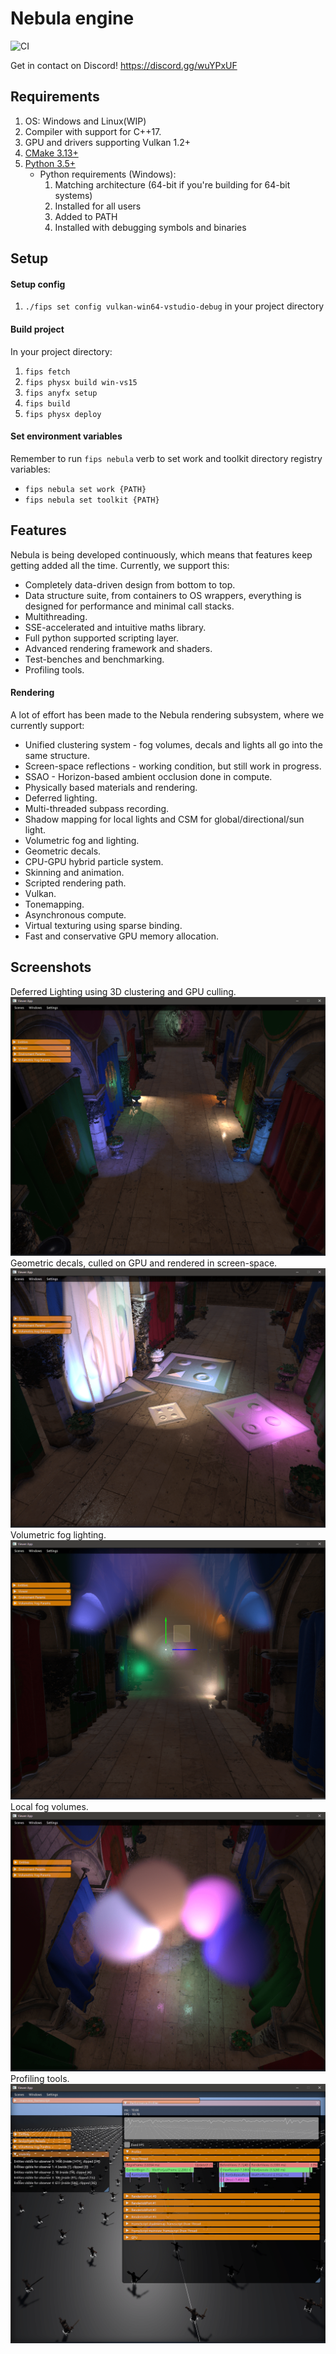 # Nebula engine   
![CI](https://github.com/gscept/nebula/workflows/CI/badge.svg)

Get in contact on Discord! https://discord.gg/wuYPxUF
## Requirements
1. OS: Windows and Linux(WIP)
2. Compiler with support for C++17.
3. GPU and drivers supporting Vulkan 1.2+
4. [CMake 3.13+](https://cmake.org/download/)
5. [Python 3.5+](https://www.python.org/downloads)
    * Python requirements (Windows):
        1. Matching architecture (64-bit if you're building for 64-bit systems)
        2. Installed for all users
        3. Added to PATH
        4. Installed with debugging symbols and binaries

## Setup

#### Setup config

1. `./fips set config vulkan-win64-vstudio-debug` in your project directory

#### Build project

In your project directory:
  
  1. `fips fetch`
  2. `fips physx build win-vs15`
  2. `fips anyfx setup`
  3. `fips build`
  4. `fips physx deploy`

#### Set environment variables

Remember to run `fips nebula` verb to set work and toolkit directory registry variables:

  * `fips nebula set work {PATH}`
  * `fips nebula set toolkit {PATH}`

## Features
Nebula is being developed continuously, which means that features keep getting added all the time. Currently, we support this:

* Completely data-driven design from bottom to top.
* Data structure suite, from containers to OS wrappers, everything is designed for performance and minimal call stacks.
* Multithreading.
* SSE-accelerated and intuitive maths library.
* Full python supported scripting layer.
* Advanced rendering framework and shaders.
* Test-benches and benchmarking.
* Profiling tools.

#### Rendering
A lot of effort has been made to the Nebula rendering subsystem, where we currently support:

* Unified clustering system - fog volumes, decals and lights all go into the same structure.
* Screen-space reflections - working condition, but still work in progress.
* SSAO - Horizon-based ambient occlusion done in compute.
* Physically based materials and rendering.
* Deferred lighting.
* Multi-threaded subpass recording.
* Shadow mapping for local lights and CSM for global/directional/sun light.
* Volumetric fog and lighting.
* Geometric decals. 
* CPU-GPU hybrid particle system.
* Skinning and animation.
* Scripted rendering path.
* Vulkan.
* Tonemapping.
* Asynchronous compute.
* Virtual texturing using sparse binding.
* Fast and conservative GPU memory allocation.

## Screenshots
Deferred Lighting using 3D clustering and GPU culling.
![Deferred Lighting using 3D clustering and GPU culling](images/nebula_lights.png)
Geometric decals, culled on GPU and rendered in screen-space.
![Geometric decals, culled and calculated entirely on GPU](images/nebula_decals.png)
Volumetric fog lighting.
![Volumetric fog lighting](images/nebula_volumetric.png)
Local fog volumes.
![Local fog volumes](images/nebula_local_fog.png)
Profiling tools.
![Profiling](images/nebula_profiling.png)

